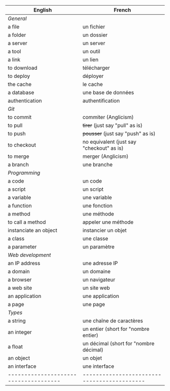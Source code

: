 | English                             | French                                    
|-------------------------------------|-------------------------------------------|
| *General*                           |                                           |
| a file                              |  un fichier                               |
| a folder                            |  un dossier                               |
| a server                            |  un server                                |
| a tool                              |  un outil                                 |
| a link                              |  un lien                                  |
| to download                         |  télécharger                              |
| to deploy                           |  déployer                                 |
| the cache                           |  le cache                                 |
| a database                          |  une base de données                      |
| authentication                      |  authentification                         |
| *Git*                               |                                           |
| to commit                           |  commiter (Anglicism)                     |
| to pull                             |  ~~tirer~~ (just say "pull" as is)        |
| to push                             |  ~~pousser~~ (just say "push" as is)      |
| to checkout                         |  no equivalent (just say "checkout" as is)|
| to merge                            |  merger (Anglicism)                       |
| a branch                            |  une branche                              |
| *Programming*                       |                                           |
| a code                              |  un code                                  |
| a script                            |  un script                                |
| a variable                          |  une variable                             |
| a function                          |  une fonction                             |
| a method                            |  une méthode                              |
| to call a method                    |  appeler une méthode                      |
| instanciate an object               |  instancier un objet                      |
| a class                             |  une classe                               |
| a parameter                         |  un paramètre                             |
| *Web development*                   |                                           |
| an IP address                       |  une adresse IP                           |
| a domain                            |  un domaine                               |
| a browser                           |  un navigateur                            |
| a web site                          |  un site web                              |
| an application                      |  une application                          |
| a page                              |  une page                                 |
| *Types*                             |                                           |
| a string                            |  une chaîne de caractères                 |
| an integer                          |  un entier (short for "nombre entier)     |
| a float                             |  un décimal (short for "nombre décimal)   |
| an object                           |  un objet                                 |
| an interface                        |  une interface                            |
|-------------------------------------|-------------------------------------------|
